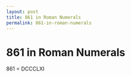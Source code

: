 ```yaml
---
layout: post
title: 861 in Roman Numerals
permalink: 861-in-roman-numerals
---
```


# 861 in Roman Numerals

861 = DCCCLXI
